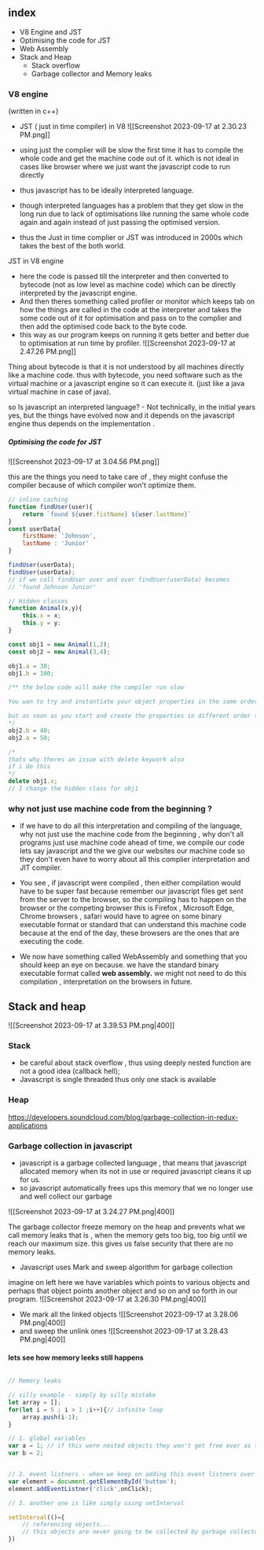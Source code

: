 
## index

- V8 Engine and JST
- Optimising the code for JST
- Web Assembly 
- Stack and Heap
	- Stack overflow
	- Garbage collector and Memory leaks


### V8 engine 

(written in c++)

- JST ( just in time compiler) in V8
![[Screenshot 2023-09-17 at 2.30.23 PM.png]]

- using just the complier will be slow the first time it has to compile the whole code and get the machine code out of it. which is not ideal in cases like browser where we just want the javascript code to run directly
- thus javascript has to be ideally interpreted language.
- though interpreted languages has a problem that they get slow in the long run due to lack of optimisations like running the same whole code again and again instead of just passing the optimised version. 
- thus the Just in time complier or JST was introduced in 2000s which takes the best of the both world.

JST in V8 engine
- here the code is passed till the interpreter and then converted to bytecode (not as low level as machine code) which can be directly interpreted by the javascript engine.
- And then theres something called profiler or monitor which keeps tab on how the things are called in the code at the interpreter and takes the some code out of it for optimisation and pass on to the complier and then add the optimised code back to the byte code.
- this way as our program keeps on running it gets better and better due to optimisation  at run time by profiler. 
![[Screenshot 2023-09-17 at 2.47.26 PM.png]]

Thing about bytecode is that it is not understood by all machines directly like a machine code. thus with bytecode, you need software such as the virtual machine or a javascript engine so it can execute it. (just like a java virtual machine in case of java).

so Is javascript an interpreted language? - Not technically, 
in the initial years yes, but the things have evolved now and it depends on the javascript engine thus depends on the implementation . 

##### Optimising the code for JST 

![[Screenshot 2023-09-17 at 3.04.56 PM.png]]

this are the things you need to take care of , they might confuse the compiler because of which compiler won't optimize them.

```javascript
// inline caching
function findUser(user){
	return `found ${user.fistName} ${user.lastName}`
}
const userData{
	firstName: 'Johnson',
	lastName : 'Junior'
}

findUser(userData);
findUser(userData);
// if we call findUser over and over findUser(userData) becomes 
// 'found Johnson Junior'
```

```javascript
// Hidden classes 
function Animal(x,y){
	this.x = x;
	this.y = y;
}

const obj1 = new Animal(1,2);
const obj2 = new Animal(3,4);

obj1.a = 30;
obj1.b = 100;

/** the below code will make the compiler run slow 

You wan to try and instantiate your object properties in the same order so that hidden classes, which is what the compiler uses underneath the hood.( to see if the objects have same hidden class or properties so that it can optimize it).

but as soon as you start and create the properties in different order the compliers going to get confused and say they don't have a shared hidden class , there are two seperate things, and internally thats going to slow things down. 
*/
obj2.b = 40;
obj2.a = 50;

/*
thats why theres an issue with delete keywork also
if i do this 
*/
delete obj1.x;
// I change the hidden class for obj1 
```


### why not just use machine code from the beginning ? 

- if we have to do all this interpretation and compiling of the language, why not just use the machine code from the beginning , why don't all programs just use machine code ahead of time, we compile our code lets say javascript and the we give our websites our machine code so they don't even have to worry about all this complier interpretation and JIT compiler. 

- You see , if javascript were compiled , then either compilation would have to be super fast because remember our javascript files get sent from the server to the browser, so the compiling has to happen on the browser or the competing browser this is Firefox , Microsoft Edge, Chrome browsers , safari would have to agree on some binary executable format or standard that can understand this machine code because at the end of the day, these browsers are the ones that are executing the code. 
- We now have something called WebAssembly and something that you should keep an eye on because. we have the standard binary executable format called **web assembly.** we might not need to do this compilation , interpretation on the browsers in future. 

## Stack and heap

![[Screenshot 2023-09-17 at 3.39.53 PM.png|400]]

### Stack
- be careful about stack overflow , thus using deeply nested function are not a good idea (callback hell);
- Javascript is single threaded thus only one stack is available

### Heap
https://developers.soundcloud.com/blog/garbage-collection-in-redux-applications
### Garbage collection in javascript
- javascript is a garbage collected language , that means that javascript allocated memory when its not in use or required javascript cleans it up for us. 
- so javascript automatically frees  ups this memory that we no longer use and well collect our garbage

![[Screenshot 2023-09-17 at 3.24.27 PM.png|400]]

The garbage collector freeze memory on the heap and prevents what we call memory leaks that is , when the memory gets too big, too big until we reach our maximum size. 
this gives us false security that there are no memory leaks. 

- Javascript uses Mark and sweep algorithm for garbage collection 

imagine on left here we have variables which points to various objects  and perhaps that object points another object and so on and so forth in our program.
![[Screenshot 2023-09-17 at 3.26.30 PM.png|400]]
- We mark all the linked objects
![[Screenshot 2023-09-17 at 3.28.06 PM.png|400]]
- and sweep the unlink ones
![[Screenshot 2023-09-17 at 3.28.43 PM.png|400]]

#### lets see how memory leeks still happens 

```javascript 

// Memory leaks 

// silly example - simply by silly mistake 
let array = [];
for(let i = 5 ; i > 1 ;i++){// infinite loop
	array.push(i-1);
}

// 1. global variables
var a = 1; // if this were nested objects they won't get free ever as they are in global scope.
var b = 2;


// 2. event listners - when we keep on adding this event listners over and over and we don't remove them when we don't need them. because they are just there in the background we forget about them and that creates memory leak
var element = document.getElementById('button');
element.addEventListner('click',onClick);

// 3. another one is like simply using setInterval

setInterval(()={
	// referencing objects...
	// this objects are never going to be collected by garbage collector because this set interval, unless we clear it and stop it, is going to keep running and running.  
})
```



